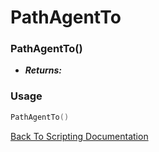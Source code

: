 # PathAgentTo

### PathAgentTo()
- ***Returns:*** 

### Usage

```Lua
PathAgentTo()
```


[Back To Scripting Documentation](../README.md)
